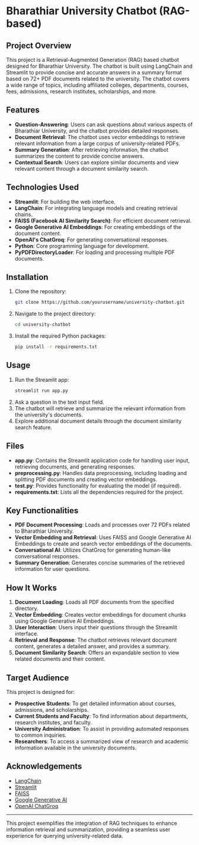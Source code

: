 # Bharathiar University Chatbot (RAG-based)

## Project Overview

This project is a Retrieval-Augmented Generation (RAG) based chatbot designed for Bharathiar University. The chatbot is built using LangChain and Streamlit to provide concise and accurate answers in a summary format based on 72+ PDF documents related to the university. The chatbot covers a wide range of topics, including affiliated colleges, departments, courses, fees, admissions, research institutes, scholarships, and more.

## Features

- **Question-Answering**: Users can ask questions about various aspects of Bharathiar University, and the chatbot provides detailed responses.
- **Document Retrieval**: The chatbot uses vector embeddings to retrieve relevant information from a large corpus of university-related PDFs.
- **Summary Generation**: After retrieving information, the chatbot summarizes the content to provide concise answers.
- **Contextual Search**: Users can explore similar documents and view relevant content through a document similarity search.

## Technologies Used

- **Streamlit**: For building the web interface.
- **LangChain**: For integrating language models and creating retrieval chains.
- **FAISS (Facebook AI Similarity Search)**: For efficient document retrieval.
- **Google Generative AI Embeddings**: For creating embeddings of the document content.
- **OpenAI's ChatGroq**: For generating conversational responses.
- **Python**: Core programming language for development.
- **PyPDFDirectoryLoader**: For loading and processing multiple PDF documents.

## Installation

1. Clone the repository:
   ```bash
   git clone https://github.com/yourusername/university-chatbot.git
   ```
2. Navigate to the project directory:
   ```bash
   cd university-chatbot
   ```
3. Install the required Python packages:
   ```bash
   pip install -r requirements.txt
   ```

## Usage

1. Run the Streamlit app:
   ```bash
   streamlit run app.py
   ```
2. Ask a question in the text input field.
3. The chatbot will retrieve and summarize the relevant information from the university's documents.
4. Explore additional document details through the document similarity search feature.

## Files

- **app.py**: Contains the Streamlit application code for handling user input, retrieving documents, and generating responses.
- **preprocessing.py**: Handles data preprocessing, including loading and splitting PDF documents and creating vector embeddings.
- **test.py**: Provides functionality for evaluating the model (if required).
- **requirements.txt**: Lists all the dependencies required for the project.

## Key Functionalities

- **PDF Document Processing**: Loads and processes over 72 PDFs related to Bharathiar University.
- **Vector Embedding and Retrieval**: Uses FAISS and Google Generative AI Embeddings to create and search vector embeddings of the documents.
- **Conversational AI**: Utilizes ChatGroq for generating human-like conversational responses.
- **Summary Generation**: Generates concise summaries of the retrieved information for user questions.

## How It Works

1. **Document Loading**: Loads all PDF documents from the specified directory.
2. **Vector Embedding**: Creates vector embeddings for document chunks using Google Generative AI Embeddings.
3. **User Interaction**: Users input their questions through the Streamlit interface.
4. **Retrieval and Response**: The chatbot retrieves relevant document content, generates a detailed answer, and provides a summary.
5. **Document Similarity Search**: Offers an expandable section to view related documents and their content.

## Target Audience

This project is designed for:

- **Prospective Students**: To get detailed information about courses, admissions, and scholarships.
- **Current Students and Faculty**: To find information about departments, research institutes, and faculty.
- **University Administration**: To assist in providing automated responses to common inquiries.
- **Researchers**: To access a summarized view of research and academic information available in the university documents.

## Acknowledgements

- [LangChain](https://www.langchain.com/)
- [Streamlit](https://streamlit.io/)
- [FAISS](https://github.com/facebookresearch/faiss)
- [Google Generative AI](https://cloud.google.com/generative-ai)
- [OpenAI ChatGroq](https://www.openai.com/)

---

This project exemplifies the integration of RAG techniques to enhance information retrieval and summarization, providing a seamless user experience for querying university-related data.

